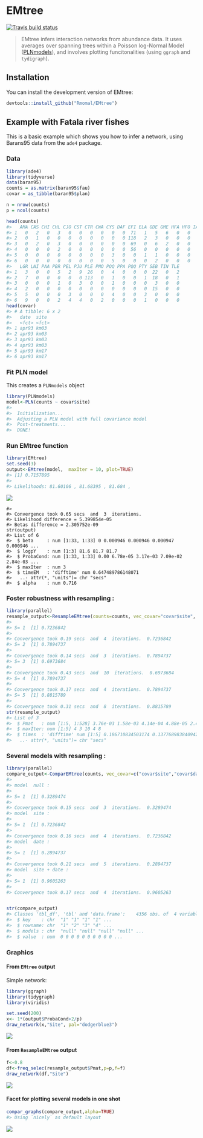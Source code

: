 
<!-- README.md is generated from README.Rmd. Please edit that file -->
EMtree
======

[![Travis build status](https://travis-ci.org/Rmomal/EMtree.svg?branch=master)](https://travis-ci.org/Rmomal/EMtree)

> EMtree infers interaction networks from abundance data. It uses averages over spanning trees within a Poisson log-Normal Model ([PLNmodels](https://github.com/jchiquet/PLNmodels%3E)), and involves plotting funcitonalities (using `ggraph` and `tydigraph`).

Installation
------------

You can install the development version of EMtree:

``` r
devtools::install_github("Rmomal/EMtree")
```

Example with Fatala river fishes
--------------------------------

This is a basic example which shows you how to infer a network, using Barans95 data from the `ade4` package.

### Data

``` r
library(ade4)
library(tidyverse)
data(baran95)
counts = as.matrix(baran95$fau)
covar = as_tibble(baran95$plan)

n = nrow(counts)
p = ncol(counts)
```

``` r
head(counts)
#>   AMA CAS CHI CHL CJO CST CTR CWA CYS DAF EFI ELA GDE GME HFA HFO IAF LFA
#> 1   0   2   0   3   0   0   0   0   0   0  71   1   5   6   0   0   7   3
#> 2   0   1   0   0   0   0   0   0   0   0 118   2   3   0   0   0   8   1
#> 3   0   2   0   3   0   0   0   0   0   0  69   0   6   2   0   0   8   3
#> 4   0   0   0   2   0   0   0   0   0   0  56   0   0   0   0   0   1   0
#> 5   0   0   0   0   0   0   0   0   3   0   0   1   1   0   0   0   2   2
#> 6   0   0   0   0   0   0   0   0   5   0   0   0   2   0   0   0   0   0
#>   LGR LNI PAA PBR PEL PJU PLE PMO POQ PPA PQQ PTY SEB TIN TLE
#> 1   3   0   0   5   2   9  26   0   4   0   0   0  22   0   2
#> 2   7   0   0   0   0   0 113   0   1   0   0   1  18   0   1
#> 3   0   0   0   1   0   3   0   0   1   0   0   0   3   0   0
#> 4   2   0   0   0   0   0   0   0   0   0   0   0  15   0   0
#> 5   5   0   0   0   3   0   0   0   4   0   0   3   0   0   0
#> 6   9   0   0   2   4   4   0   2   0   0   0   1   0   0   0
head(covar)
#> # A tibble: 6 x 2
#>   date  site 
#>   <fct> <fct>
#> 1 apr93 km03 
#> 2 apr93 km03 
#> 3 apr93 km03 
#> 4 apr93 km03 
#> 5 apr93 km17 
#> 6 apr93 km17
```

### Fit PLN model

This creates a `PLNmodels` object

``` r
library(PLNmodels)
model<-PLN(counts ~ covar$site)
#> 
#>  Initialization...
#>  Adjusting a PLN model with full covariance model
#>  Post-treatments...
#>  DONE!
```

### Run EMtree function

``` r
library(EMtree)
set.seed(3)
output<-EMtree(model,  maxIter = 10, plot=TRUE)
#> [1] 0.7157895
#> 
#> Likelihoods: 81.60106 , 81.68395 , 81.684 ,
```

<img src="man/figures/README-output-1.png" style="display: block; margin: auto;" />

    #> 
    #> Convergence took 0.65 secs  and  3  iterations.
    #> Likelihood difference = 5.399854e-05 
    #> Betas difference = 2.305752e-09
    str(output)
    #> List of 6
    #>  $ beta     : num [1:33, 1:33] 0 0.000946 0.000946 0.000947 0.000946 ...
    #>  $ logpY    : num [1:3] 81.6 81.7 81.7
    #>  $ ProbaCond: num [1:33, 1:33] 0.00 6.78e-05 3.17e-03 7.09e-02 2.84e-03 ...
    #>  $ maxIter  : num 3
    #>  $ timeEM   : 'difftime' num 0.647489786148071
    #>   ..- attr(*, "units")= chr "secs"
    #>  $ alpha    : num 0.716

### Foster robustness with resampling :

``` r
library(parallel)
resample_output<-ResampleEMtree(counts=counts, vec_covar="covar$site", S=5, maxIter=10,cond.tol=1e-8, cores=1)
#> 
#> S= 1  [1] 0.7236842
#> 
#> Convergence took 0.19 secs  and  4  iterations.  0.7236842
#> S= 2  [1] 0.7894737
#> 
#> Convergence took 0.14 secs  and  3  iterations.  0.7894737
#> S= 3  [1] 0.6973684
#> 
#> Convergence took 0.43 secs  and  10  iterations.  0.6973684
#> S= 4  [1] 0.7894737
#> 
#> Convergence took 0.17 secs  and  4  iterations.  0.7894737
#> S= 5  [1] 0.8815789
#> 
#> Convergence took 0.31 secs  and  8  iterations.  0.8815789
str(resample_output)
#> List of 3
#>  $ Pmat   : num [1:5, 1:528] 3.76e-03 1.58e-03 4.14e-04 4.88e-05 2.48e-05 ...
#>  $ maxIter: num [1:5] 4 3 10 4 8
#>  $ times  : 'difftime' num [1:5] 0.186710834503174 0.137768983840942 0.432647943496704 0.173125028610229 ...
#>   ..- attr(*, "units")= chr "secs"
```

### Several models with resampling :

``` r
library(parallel)
compare_output<-ComparEMtree(counts, vec_covar=c("covar$site","covar$date"), S=1, maxIter=5,cond.tol=1e-8,cores=1,f=0.8)
#> 
#> model  null : 
#> 
#> S= 1  [1] 0.3289474
#> 
#> Convergence took 0.15 secs  and  3  iterations.  0.3289474
#> model  site : 
#> 
#> S= 1  [1] 0.7236842
#> 
#> Convergence took 0.16 secs  and  4  iterations.  0.7236842
#> model  date : 
#> 
#> S= 1  [1] 0.2894737
#> 
#> Convergence took 0.21 secs  and  5  iterations.  0.2894737
#> model  site + date : 
#> 
#> S= 1  [1] 0.9605263
#> 
#> Convergence took 0.17 secs  and  4  iterations.  0.9605263


str(compare_output)
#> Classes 'tbl_df', 'tbl' and 'data.frame':    4356 obs. of  4 variables:
#>  $ key    : chr  "1" "1" "1" "1" ...
#>  $ rowname: chr  "1" "2" "3" "4" ...
#>  $ models : chr  "null" "null" "null" "null" ...
#>  $ value  : num  0 0 0 0 0 0 0 0 0 0 ...
```

### Graphics

#### From `EMtree` output

Simple network:

``` r
library(ggraph)
library(tidygraph)
library(viridis)

set.seed(200)
x<- 1*(output$ProbaCond>2/p)
draw_network(x,"Site", pal="dodgerblue3")
```

<img src="man/figures/README-unnamed-chunk-5-1.png" style="display: block; margin: auto;" />

#### From `ResampleEMtree` output

``` r
f<-0.8
df<-freq_selec(resample_output$Pmat,p=p,f=f)
draw_network(df,"Site")
```

<img src="man/figures/README-unnamed-chunk-6-1.png" style="display: block; margin: auto;" />

#### Facet for plotting several models in one shot

``` r
compar_graphs(compare_output,alpha=TRUE)
#> Using `nicely` as default layout
```

<img src="man/figures/README-unnamed-chunk-7-1.png" style="display: block; margin: auto;" />
